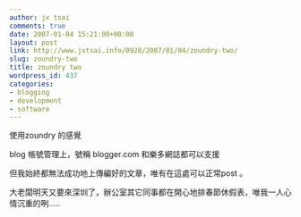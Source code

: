 ```yaml
---
author: jx tsai
comments: true
date: 2007-01-04 15:21:00+00:00
layout: post
link: http://www.jxtsai.info/0928/2007/01/04/zoundry-two/
slug: zoundry-two
title: zoundry two
wordpress_id: 437
categories:
- blogging
- development
- software
---
```


使用zoundry 的感覺  
  
blog 帳號管理上，號稱 blogger.com 和樂多網誌都可以支援  
  
但我始終都無法成功地上傳編好的文章，唯有在這處可以正常post 。  
  
大老闆明天又要來深圳了，辦公室其它同事都在開心地排春節休假表，唯我一人心情沉重的咧.....  

